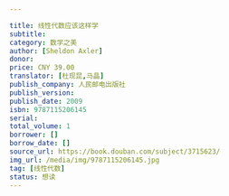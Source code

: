 ```yaml
---

title: 线性代数应该这样学
subtitle: 
category: 数学之美 
author: [Sheldon Axler]
donor: 
price: CNY 39.00
translator: [杜现昆,马晶]
publish_company: 人民邮电出版社
publish_version: 
publish_date: 2009
isbn: 9787115206145
serial: 
total_volume: 1
borrower: []
borrow_date: []
source_url: https://book.douban.com/subject/3715623/
img_url: /media/img/9787115206145.jpg
tag: [线性代数]
status: 想读
---
```

